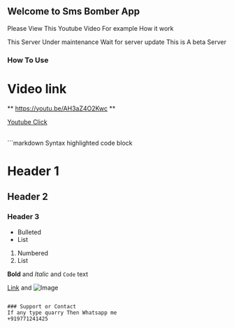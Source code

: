 ## Welcome to Sms Bomber App
Please View This Youtube Video
For example How it work

This Server Under maintenance
Wait for server update 
This is A beta Server

### How To Use
# Video link
** https://youtu.be/AH3aZ4O2Kwc **

[Youtube Click](https://youtu.be/AH3aZ4O2Kwc)


<br>
```markdown
Syntax highlighted code block

# Header 1
## Header 2
### Header 3

- Bulleted
- List

1. Numbered
2. List

**Bold** and _Italic_ and `Code` text

[Link](url) and ![Image](src)
```

### Support or Contact
If any type quarry Then Whatsapp me
+919771241425
